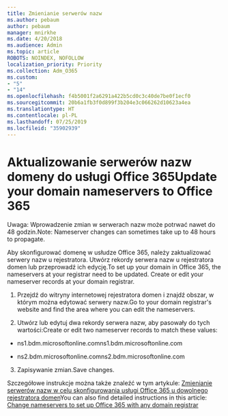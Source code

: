 ```yaml
---
title: Zmienianie serwerów nazw
ms.author: pebaum
author: pebaum
manager: mnirkhe
ms.date: 4/20/2018
ms.audience: Admin
ms.topic: article
ROBOTS: NOINDEX, NOFOLLOW
localization_priority: Priority
ms.collection: Adm_O365
ms.custom:
- "5"
- "14"
ms.openlocfilehash: f4b5001f2a6291a422b5cd0c3c40de7be0f1ecf0
ms.sourcegitcommit: 20b6a1fb3f0d899f3b204e3c066262d10623a4ea
ms.translationtype: HT
ms.contentlocale: pl-PL
ms.lasthandoff: 07/25/2019
ms.locfileid: "35902939"
---
```

# <a name="update-your-domain-nameservers-to-office-365"></a><span data-ttu-id="8432b-102">Aktualizowanie serwerów nazw domeny do usługi Office 365</span><span class="sxs-lookup"><span data-stu-id="8432b-102">Update your domain nameservers to Office 365</span></span>

<span data-ttu-id="8432b-103">Uwaga: Wprowadzenie zmian w serwerach nazw może potrwać nawet do 48 godzin.</span><span class="sxs-lookup"><span data-stu-id="8432b-103">Note: Nameserver changes can sometimes take up to 48 hours to propagate.</span></span>
  
<span data-ttu-id="8432b-p101">Aby skonfigurować domenę w usłudze Office 365, należy zaktualizować serwery nazw u rejestratora. Utwórz rekordy serwera nazw u rejestratora domen lub przeprowadź ich edycję.</span><span class="sxs-lookup"><span data-stu-id="8432b-p101">To set up your domain in Office 365, the nameservers at your registrar need to be updated. Create or edit your nameserver records at your domain registrar.</span></span>
  
1. <span data-ttu-id="8432b-106">Przejdź do witryny internetowej rejestratora domen i znajdź obszar, w którym można edytować serwery nazw.</span><span class="sxs-lookup"><span data-stu-id="8432b-106">Go to your domain registrar's website and find the area where you can edit the nameservers.</span></span>
  
2. <span data-ttu-id="8432b-107">Utwórz lub edytuj dwa rekordy serwera nazw, aby pasowały do tych wartości:</span><span class="sxs-lookup"><span data-stu-id="8432b-107">Create or edit two nameserver records to match these values:</span></span>

  - <span data-ttu-id="8432b-108">ns1.bdm.microsoftonline.com</span><span class="sxs-lookup"><span data-stu-id="8432b-108">ns1.bdm.microsoftonline.com</span></span>

  - <span data-ttu-id="8432b-109">ns2.bdm.microsoftonline.com</span><span class="sxs-lookup"><span data-stu-id="8432b-109">ns2.bdm.microsoftonline.com</span></span>

3. <span data-ttu-id="8432b-110">Zapisywanie zmian.</span><span class="sxs-lookup"><span data-stu-id="8432b-110">Save changes.</span></span>

<span data-ttu-id="8432b-111">Szczegółowe instrukcje można także znaleźć w tym artykule: [Zmienianie serwerów nazw w celu skonfigurowania usługi Office 365 u dowolnego rejestratora domen](https://support.office.com/article/Change-nameservers-at-any-domain-registrar-to-set-up-Office-365-a8b487a9-2a45-4581-9dc4-5d28a47010a2.aspx)</span><span class="sxs-lookup"><span data-stu-id="8432b-111">You can also find detailed instructions in this article: [Change nameservers to set up Office 365 with any domain registrar](https://support.office.com/article/Change-nameservers-at-any-domain-registrar-to-set-up-Office-365-a8b487a9-2a45-4581-9dc4-5d28a47010a2.aspx)</span></span>
  